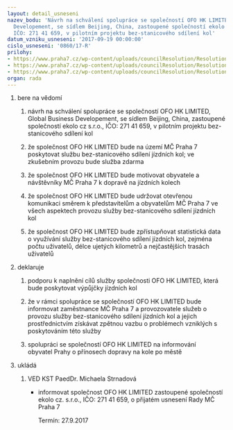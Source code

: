 ```yaml
---
layout: detail_usneseni
nazev_bodu: 'Návrh na schválení spolupráce se společností OFO HK LIMITED, Global Business
  Developement, se sídlem Beijing, China, zastoupené společností ekolo cz s.r.o.,
  IČO: 271 41 659, v pilotním projektu bez-stanicového sdílení kol'
datum_vzniku_usneseni: '2017-09-19 00:00:00'
cislo_usneseni: '0860/17-R'
prilohy:
- https://www.praha7.cz/wp-content/uploads/councilResolution/Resolutions/29614/export/duvodovazprava_OFO_sdilenikol~249004.doc
- https://www.praha7.cz/wp-content/uploads/councilResolution/Resolutions/29614/export/Ekolo_VR~249003.pdf
- https://www.praha7.cz/wp-content/uploads/councilResolution/Resolutions/29614/export/export~295227.pdf
organ: rada
---
```

<ol class="urzList_view" id="urzList">
<li id="" class="urzClass1"><span name="1">bere na vědomí</span> 
<ol class="urzOlClass decimal ">
<li id="" class="urzClass2" style="TEXT-ALIGN: left"><span><p>návrh na schválení spolupráce se společností OFO HK LIMITED, Global Business Developement, se sídlem Beijing, China,&nbsp;zastoupené společností ekolo cz s.r.o., IČO: 271 41 659, v pilotním projektu bez-stanicového sdílení kol</p></span></li>
<li id="" class="urzClass2" style="TEXT-ALIGN: left"><span><p>že společnost OFO HK LIMITED bude na území MČ Praha 7 poskytovat&nbsp;službu bez-stanicového sdílení jízdních kol; ve zkušebním provozu bude služba zdarma</p></span></li>
<li id="" class="urzClass2" style="TEXT-ALIGN: left"><span><p>že společnost OFO HK LIMITED bude motivovat obyvatele&nbsp;a návštěvníky MČ Praha 7&nbsp;k dopravě na jízdních kolech</p></span></li>
<li id="" class="urzClass2" style="TEXT-ALIGN: left"><span><p>že společnost OFO HK LIMITED bude udržovat otevřenou komunikaci směrem k představitelům a&nbsp;obyvatelům MČ Praha 7&nbsp;ve všech aspektech provozu služby bez-stanicového sdílení jízdních kol&nbsp;&nbsp;</p></span></li>
<li id="" class="urzClass2" style="TEXT-ALIGN: left"><span><p>že společnost OFO HK LIMITED bude zpřístupňovat statistická data o využívání&nbsp;služby bez-stanicového sdílení jízdních kol, zejména počtu uživatelů, délce ujetých kilometrů a nejčastějších trasách uživatelů&nbsp;&nbsp;</p></span></li></ol></li>
<li id="" class="urzClass1"><span name="46">deklaruje</span> 
<ol class="urzOlClass decimal ">
<li id="" class="urzClass2" style="TEXT-ALIGN: left"><span><p>podporu k naplnění cílů služby společnosti&nbsp;OFO HK LIMITED, která bude poskytovat výpůjčky jízdních kol</p></span></li>
<li id="" class="urzClass2" style="TEXT-ALIGN: left"><span><p>že v rámci spolupráce se společností OFO HK LIMITED bude informovat zaměstnance MČ Praha 7&nbsp;a provozovatele služeb o provozu služby bez-stanicového sdílení jízdních kol a jejich prostřednictvím získávat zpětnou vazbu o problémech vzniklých s poskytováním této služby</p></span></li>
<li id="" class="urzClass2" style="TEXT-ALIGN: left"><span><p>spolupráci se společností OFO HK LIMITED na informování obyvatel&nbsp;Prahy o přínosech dopravy na kole po městě</p></span></li></ol></li><li class="urzClass1" id="urzUkoly"><span name="1">ukládá</span><ol class="urzOlClass"><li class="urzClass2"><span><p>VED KST PaedDr. Michaela Strnadová</p></span><ul class="urzUlClass"><li class="urzClass3"><span><p>informovat společnost OFO HK LIMITED zastoupené společností ekolo cz. s.r.o., IČO: 271 41 659, o přijatém usnesení Rady MČ Praha 7</p></span><span class="urzUkolTermin">  Termín:&nbsp;27.9.2017</span></li></ul></li></ol></li>
</ol>